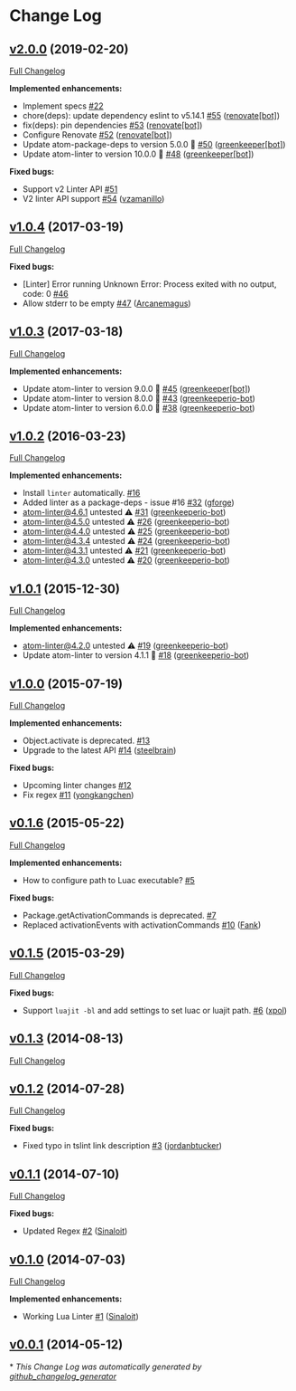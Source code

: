 # Change Log

## [v2.0.0](https://github.com/AtomLinter/linter-lua/tree/v2.0.0) (2019-02-20)
[Full Changelog](https://github.com/AtomLinter/linter-lua/compare/v1.0.4...v2.0.0)

**Implemented enhancements:**

- Implement specs [\#22](https://github.com/AtomLinter/linter-lua/issues/22)
- chore\(deps\): update dependency eslint to v5.14.1 [\#55](https://github.com/AtomLinter/linter-lua/pull/55) ([renovate[bot]](https://github.com/apps/renovate))
- fix\(deps\): pin dependencies [\#53](https://github.com/AtomLinter/linter-lua/pull/53) ([renovate[bot]](https://github.com/apps/renovate))
- Configure Renovate [\#52](https://github.com/AtomLinter/linter-lua/pull/52) ([renovate[bot]](https://github.com/apps/renovate))
- Update atom-package-deps to version 5.0.0 🚀 [\#50](https://github.com/AtomLinter/linter-lua/pull/50) ([greenkeeper[bot]](https://github.com/apps/greenkeeper))
- Update atom-linter to version 10.0.0 🚀 [\#48](https://github.com/AtomLinter/linter-lua/pull/48) ([greenkeeper[bot]](https://github.com/apps/greenkeeper))

**Fixed bugs:**

- Support v2 Linter API [\#51](https://github.com/AtomLinter/linter-lua/issues/51)
- V2 linter API support [\#54](https://github.com/AtomLinter/linter-lua/pull/54) ([vzamanillo](https://github.com/vzamanillo))

## [v1.0.4](https://github.com/AtomLinter/linter-lua/tree/v1.0.4) (2017-03-19)
[Full Changelog](https://github.com/AtomLinter/linter-lua/compare/v1.0.3...v1.0.4)

**Fixed bugs:**

- \[Linter\] Error running Unknown Error: Process exited with no output, code: 0 [\#46](https://github.com/AtomLinter/linter-lua/issues/46)
- Allow stderr to be empty [\#47](https://github.com/AtomLinter/linter-lua/pull/47) ([Arcanemagus](https://github.com/Arcanemagus))

## [v1.0.3](https://github.com/AtomLinter/linter-lua/tree/v1.0.3) (2017-03-18)
[Full Changelog](https://github.com/AtomLinter/linter-lua/compare/v1.0.2...v1.0.3)

**Implemented enhancements:**

- Update atom-linter to version 9.0.0 🚀 [\#45](https://github.com/AtomLinter/linter-lua/pull/45) ([greenkeeper[bot]](https://github.com/apps/greenkeeper))
- Update atom-linter to version 8.0.0 🚀 [\#43](https://github.com/AtomLinter/linter-lua/pull/43) ([greenkeeperio-bot](https://github.com/greenkeeperio-bot))
- Update atom-linter to version 6.0.0 🚀 [\#38](https://github.com/AtomLinter/linter-lua/pull/38) ([greenkeeperio-bot](https://github.com/greenkeeperio-bot))

## [v1.0.2](https://github.com/AtomLinter/linter-lua/tree/v1.0.2) (2016-03-23)
[Full Changelog](https://github.com/AtomLinter/linter-lua/compare/v1.0.1...v1.0.2)

**Implemented enhancements:**

- Install `linter` automatically. [\#16](https://github.com/AtomLinter/linter-lua/issues/16)
- Added linter as a package-deps - issue \#16 [\#32](https://github.com/AtomLinter/linter-lua/pull/32) ([gforge](https://github.com/gforge))
- atom-linter@4.6.1 untested ⚠️ [\#31](https://github.com/AtomLinter/linter-lua/pull/31) ([greenkeeperio-bot](https://github.com/greenkeeperio-bot))
- atom-linter@4.5.0 untested ⚠️ [\#26](https://github.com/AtomLinter/linter-lua/pull/26) ([greenkeeperio-bot](https://github.com/greenkeeperio-bot))
- atom-linter@4.4.0 untested ⚠️ [\#25](https://github.com/AtomLinter/linter-lua/pull/25) ([greenkeeperio-bot](https://github.com/greenkeeperio-bot))
- atom-linter@4.3.4 untested ⚠️ [\#24](https://github.com/AtomLinter/linter-lua/pull/24) ([greenkeeperio-bot](https://github.com/greenkeeperio-bot))
- atom-linter@4.3.1 untested ⚠️ [\#21](https://github.com/AtomLinter/linter-lua/pull/21) ([greenkeeperio-bot](https://github.com/greenkeeperio-bot))
- atom-linter@4.3.0 untested ⚠️ [\#20](https://github.com/AtomLinter/linter-lua/pull/20) ([greenkeeperio-bot](https://github.com/greenkeeperio-bot))

## [v1.0.1](https://github.com/AtomLinter/linter-lua/tree/v1.0.1) (2015-12-30)
[Full Changelog](https://github.com/AtomLinter/linter-lua/compare/v1.0.0...v1.0.1)

**Implemented enhancements:**

- atom-linter@4.2.0 untested ⚠️ [\#19](https://github.com/AtomLinter/linter-lua/pull/19) ([greenkeeperio-bot](https://github.com/greenkeeperio-bot))
- Update atom-linter to version 4.1.1 🚀 [\#18](https://github.com/AtomLinter/linter-lua/pull/18) ([greenkeeperio-bot](https://github.com/greenkeeperio-bot))

## [v1.0.0](https://github.com/AtomLinter/linter-lua/tree/v1.0.0) (2015-07-19)
[Full Changelog](https://github.com/AtomLinter/linter-lua/compare/v0.1.6...v1.0.0)

**Implemented enhancements:**

- Object.activate is deprecated. [\#13](https://github.com/AtomLinter/linter-lua/issues/13)
- Upgrade to the latest API [\#14](https://github.com/AtomLinter/linter-lua/pull/14) ([steelbrain](https://github.com/steelbrain))

**Fixed bugs:**

- Upcoming linter changes [\#12](https://github.com/AtomLinter/linter-lua/issues/12)
- Fix regex [\#11](https://github.com/AtomLinter/linter-lua/pull/11) ([yongkangchen](https://github.com/yongkangchen))

## [v0.1.6](https://github.com/AtomLinter/linter-lua/tree/v0.1.6) (2015-05-22)
[Full Changelog](https://github.com/AtomLinter/linter-lua/compare/v0.1.5...v0.1.6)

**Implemented enhancements:**

- How to configure path to Luac executable? [\#5](https://github.com/AtomLinter/linter-lua/issues/5)

**Fixed bugs:**

- Package.getActivationCommands is deprecated. [\#7](https://github.com/AtomLinter/linter-lua/issues/7)
- Replaced activationEvents with activationCommands [\#10](https://github.com/AtomLinter/linter-lua/pull/10) ([Fank](https://github.com/Fank))

## [v0.1.5](https://github.com/AtomLinter/linter-lua/tree/v0.1.5) (2015-03-29)
[Full Changelog](https://github.com/AtomLinter/linter-lua/compare/v0.1.3...v0.1.5)

**Fixed bugs:**

- Support `luajit -bl` and add settings to set luac or luajit path. [\#6](https://github.com/AtomLinter/linter-lua/pull/6) ([xpol](https://github.com/xpol))

## [v0.1.3](https://github.com/AtomLinter/linter-lua/tree/v0.1.3) (2014-08-13)
[Full Changelog](https://github.com/AtomLinter/linter-lua/compare/v0.1.2...v0.1.3)

## [v0.1.2](https://github.com/AtomLinter/linter-lua/tree/v0.1.2) (2014-07-28)
[Full Changelog](https://github.com/AtomLinter/linter-lua/compare/v0.1.1...v0.1.2)

**Fixed bugs:**

- Fixed typo in tslint link description [\#3](https://github.com/AtomLinter/linter-lua/pull/3) ([jordanbtucker](https://github.com/jordanbtucker))

## [v0.1.1](https://github.com/AtomLinter/linter-lua/tree/v0.1.1) (2014-07-10)
[Full Changelog](https://github.com/AtomLinter/linter-lua/compare/v0.1.0...v0.1.1)

**Fixed bugs:**

- Updated Regex [\#2](https://github.com/AtomLinter/linter-lua/pull/2) ([Sinaloit](https://github.com/Sinaloit))

## [v0.1.0](https://github.com/AtomLinter/linter-lua/tree/v0.1.0) (2014-07-03)
[Full Changelog](https://github.com/AtomLinter/linter-lua/compare/v0.0.1...v0.1.0)

**Implemented enhancements:**

- Working Lua Linter [\#1](https://github.com/AtomLinter/linter-lua/pull/1) ([Sinaloit](https://github.com/Sinaloit))

## [v0.0.1](https://github.com/AtomLinter/linter-lua/tree/v0.0.1) (2014-05-12)


\* *This Change Log was automatically generated by [github_changelog_generator](https://github.com/skywinder/Github-Changelog-Generator)*

